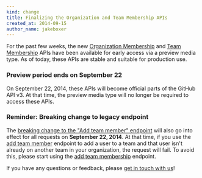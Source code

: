 ```yaml
---
kind: change
title: Finalizing the Organization and Team Membership APIs
created_at: 2014-09-15
author_name: jakeboxer
---
```


For the past few weeks, the new [Organization Membership][org-membership-api] and [Team Membership][team-membership-api] APIs have been available for early access via a preview media type.  As of today, these APIs are stable and suitable for production use.

### Preview period ends on September 22

On September 22, 2014, these APIs will become official parts of the GitHub API v3. At that time, the preview media type will no longer be required to access these APIs.

### Reminder: Breaking change to legacy endpoint

The [breaking change to the "Add team member" endpoint][add-team-member] will also go into effect for all requests on **September 22, 2014**. At that time, if you use the [add team member][add-team-member] endpoint to add a user to a team and that user isn't already on another team in your organization, the request will fail. To avoid this, please start using the [add team membership][add-team-membership] endpoint.

If you have any questions or feedback, please [get in touch with us][contact]!

[contact]: https://github.com/contact?form[subject]=Organization+and+Team+Membership+APIs
[org-membership-api]: /changes/2014-08-28-accepting-organization-invitations-from-the-api/
[team-membership-api]: /changes/2014-08-05-team-memberships-api/
[add-team-member]: /v3/orgs/teams/#add-team-member
[add-team-membership]: /v3/orgs/teams/#add-team-membership
